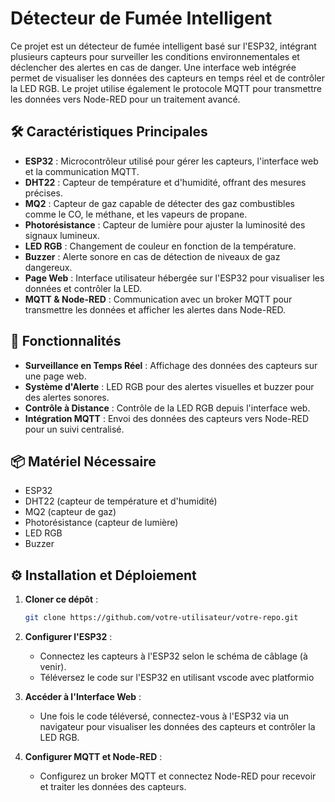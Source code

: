 # Détecteur de Fumée Intelligent

Ce projet est un détecteur de fumée intelligent basé sur l'ESP32, intégrant plusieurs capteurs pour surveiller les conditions environnementales et déclencher des alertes en cas de danger. Une interface web intégrée permet de visualiser les données des capteurs en temps réel et de contrôler la LED RGB. Le projet utilise également le protocole MQTT pour transmettre les données vers Node-RED pour un traitement avancé.

## 🛠️ **Caractéristiques Principales**
- **ESP32** : Microcontrôleur utilisé pour gérer les capteurs, l'interface web et la communication MQTT.
- **DHT22** : Capteur de température et d'humidité, offrant des mesures précises.
- **MQ2** : Capteur de gaz capable de détecter des gaz combustibles comme le CO, le méthane, et les vapeurs de propane.
- **Photorésistance** : Capteur de lumière pour ajuster la luminosité des signaux lumineux.
- **LED RGB** : Changement de couleur en fonction de la température.
- **Buzzer** : Alerte sonore en cas de détection de niveaux de gaz dangereux.
- **Page Web** : Interface utilisateur hébergée sur l'ESP32 pour visualiser les données et contrôler la LED.
- **MQTT & Node-RED** : Communication avec un broker MQTT pour transmettre les données et afficher les alertes dans Node-RED.

## 🚀 **Fonctionnalités**
- **Surveillance en Temps Réel** : Affichage des données des capteurs sur une page web.
- **Système d'Alerte** : LED RGB pour des alertes visuelles et buzzer pour des alertes sonores.
- **Contrôle à Distance** : Contrôle de la LED RGB depuis l'interface web.
- **Intégration MQTT** : Envoi des données des capteurs vers Node-RED pour un suivi centralisé.

## 📦 **Matériel Nécessaire**
- ESP32
- DHT22 (capteur de température et d'humidité)
- MQ2 (capteur de gaz)
- Photorésistance (capteur de lumière)
- LED RGB
- Buzzer

## ⚙️ **Installation et Déploiement**
1. **Cloner ce dépôt** :
   ```bash
   git clone https://github.com/votre-utilisateur/votre-repo.git
   ```
2. **Configurer l'ESP32** :
   - Connectez les capteurs à l'ESP32 selon le schéma de câblage (à venir).
   - Téléversez le code sur l'ESP32 en utilisant vscode avec platformio

3. **Accéder à l'Interface Web** :
   - Une fois le code téléversé, connectez-vous à l'ESP32 via un navigateur pour visualiser les données des capteurs et contrôler la LED RGB.

4. **Configurer MQTT et Node-RED** :
   - Configurez un broker MQTT et connectez Node-RED pour recevoir et traiter les données des capteurs.
